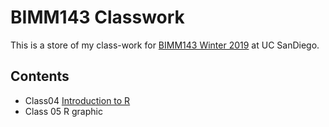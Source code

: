 # BIMM143 Classwork

This is a store of my class-work for [BIMM143 Winter 2019](https://bioboot.github.io/bimm143_W19/midterm/) at UC SanDiego. 

## Contents
- Class04 [Introduction to R](https://github.com/zewang410/bimm143/blob/master/class%2005/class_05.html)
- Class 05 R graphic
